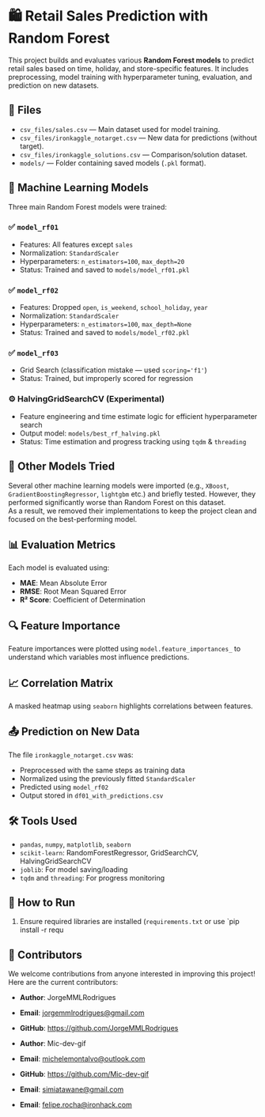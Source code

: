 # 🛍️ Retail Sales Prediction with Random Forest

This project builds and evaluates various **Random Forest models** to predict retail sales based on time, holiday, and store-specific features. It includes preprocessing, model training with hyperparameter tuning, evaluation, and prediction on new datasets.

## 📂 Files

- `csv_files/sales.csv` — Main dataset used for model training.
- `csv_files/ironkaggle_notarget.csv` — New data for predictions (without target).
- `csv_files/ironkaggle_solutions.csv` — Comparison/solution dataset.
- `models/` — Folder containing saved models (`.pkl` format).

## 🧠 Machine Learning Models

Three main Random Forest models were trained:

### ✅ `model_rf01`
- Features: All features except `sales`
- Normalization: `StandardScaler`
- Hyperparameters: `n_estimators=100`, `max_depth=20`
- Status: Trained and saved to `models/model_rf01.pkl`

### ✅ `model_rf02`
- Features: Dropped `open`, `is_weekend`, `school_holiday`, `year`
- Normalization: `StandardScaler`
- Hyperparameters: `n_estimators=100`, `max_depth=None`
- Status: Trained and saved to `models/model_rf02.pkl`

### ✅ `model_rf03`
- Grid Search (classification mistake — used `scoring='f1'`)
- Status: Trained, but improperly scored for regression

### ⚙️ HalvingGridSearchCV (Experimental)
- Feature engineering and time estimate logic for efficient hyperparameter search
- Output model: `models/best_rf_halving.pkl`
- Status: Time estimation and progress tracking using `tqdm` & `threading`

## 🤖 Other Models Tried

Several other machine learning models were imported (e.g., `XBoost`, `GradientBoostingRegressor`, `lightgbm` etc.) and briefly tested. However, they performed significantly worse than Random Forest on this dataset.  
As a result, we removed their implementations to keep the project clean and focused on the best-performing model.

## 📊 Evaluation Metrics

Each model is evaluated using:
- **MAE**: Mean Absolute Error
- **RMSE**: Root Mean Squared Error
- **R² Score**: Coefficient of Determination

## 🔍 Feature Importance

Feature importances were plotted using `model.feature_importances_` to understand which variables most influence predictions.

## 📈 Correlation Matrix

A masked heatmap using `seaborn` highlights correlations between features.

## 📤 Prediction on New Data

The file `ironkaggle_notarget.csv` was:
- Preprocessed with the same steps as training data
- Normalized using the previously fitted `StandardScaler`
- Predicted using `model_rf02`
- Output stored in `df01_with_predictions.csv`

## 🛠️ Tools Used

- `pandas`, `numpy`, `matplotlib`, `seaborn`
- `scikit-learn`: RandomForestRegressor, GridSearchCV, HalvingGridSearchCV
- `joblib`: For model saving/loading
- `tqdm` and `threading`: For progress monitoring

## 📝 How to Run

1. Ensure required libraries are installed (`requirements.txt` or use `pip install -r requ

## 👥 Contributors

We welcome contributions from anyone interested in improving this project! Here are the current contributors:

* **Author**: JorgeMMLRodrigues
* **Email**: jorgemmlrodrigues@gmail.com
* **GitHub**: https://github.com/JorgeMMLRodrigues

* **Author**: Mic-dev-gif
* **Email**: michelemontalvo@outlook.com
* **GitHub**: https://github.com/Mic-dev-gif

* **Email**: simiatawane@gmail.com

* **Email**: felipe.rocha@ironhack.com
